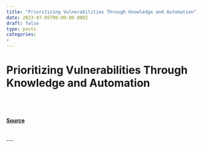 ```yaml
---
title: "Prioritizing Vulnerabilities Through Knowledge and Automation"
date: 2023-07-05T00:00:00.000Z
draft: false
type: posts
categories: 
- 
---
```

# Prioritizing Vulnerabilities Through Knowledge and Automation

<br/>

<br/>


#### [Source](https://vulncheck.com/blog/null)

<br/>
---
